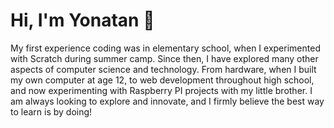 # Hi, I'm Yonatan 👋
My first experience coding was in elementary school, when I experimented with Scratch during summer camp. Since then, I have explored many other aspects of computer science and technology. From hardware, when I built my own computer at age 12, to web development throughout high school, and now experimenting with Raspberry PI projects with my little brother. I am always looking to explore and innovate, and I firmly believe the best way to learn is by doing!
<!--
**YonatanTussa/YonatanTussa** is a ✨ _special_ ✨ repository because its `README.md` (this file) appears on your GitHub profile.

Here are some ideas to get you started:

- 🔭 I’m currently working on ...
- 🌱 I’m currently learning ...
- 👯 I’m looking to collaborate on ...
- 🤔 I’m looking for help with ...
- 💬 Ask me about ...
- 📫 How to reach me: ...
- 😄 Pronouns: ...
- ⚡ Fun fact: ...
-->
